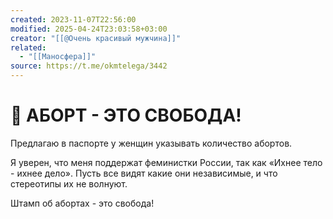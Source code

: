```yaml
---
created: 2023-11-07T22:56:00
modified: 2025-04-24T23:03:58+03:00
creator: "[[@Очень красивый мужчина]]"
related:
  - "[[Маносфера]]"
source: https://t.me/okmtelega/3442
---
```


# 📢 АБОРТ - ЭТО СВОБОДА!

Предлагаю в паспорте у женщин указывать количество абортов.

Я уверен, что меня поддержат феминистки России, так как «Ихнее тело - ихнее дело». Пусть все видят какие они независимые, и что стереотипы их не волнуют.

Штамп об абортах - это свобода!
